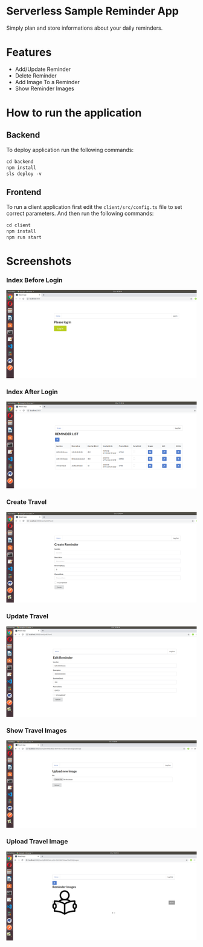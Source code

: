 # Serverless Sample Reminder App
Simply plan and store informations about your daily reminders.

# Features

- Add/Update Reminder
- Delete Reminder
- Add Image To a Reminder
- Show Reminder Images

# How to run the application

## Backend

To deploy application run the following commands:

```
cd backend
npm install
sls deploy -v
```


## Frontend

To run a client application first edit the `client/src/config.ts` file to set correct parameters. And then run the following commands:

```
cd client
npm install
npm run start
```

# Screenshots

### Index Before Login

![Alt text](images/application/1-WelcomePageBeforeLogin.png?raw=true "Before Login")

### Index After Login

![Alt text](images/application/2-AfterLoginShowReminders.png?raw=true "After Login")

### Create Travel

![Alt text](images/application/3-CreateAReminder.png?raw=true "Create Reminder")

### Update Travel

![Alt text](images/application/4-UpdatePageOfAReminder.png?raw=true "Update Reminder")

### Show Travel Images

![Alt text](images/application/5-UploadingImageOfAReminder.png?raw=true "Upload Reminder Images")

### Upload Travel Image

![Alt text](images/application/6-ShowImagesOfAReminder.png?raw=true "Show Reminder Image")
